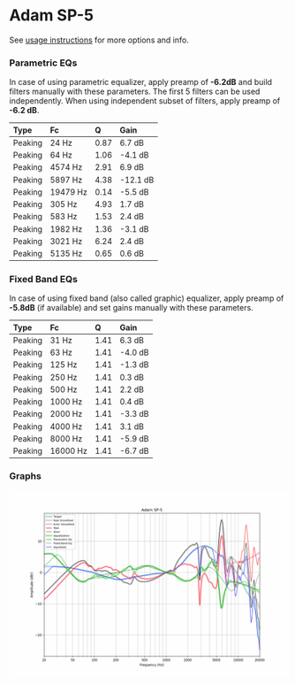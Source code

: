 # Adam SP-5
See [usage instructions](https://github.com/jaakkopasanen/AutoEq#usage) for more options and info.

### Parametric EQs
In case of using parametric equalizer, apply preamp of **-6.2dB** and build filters manually
with these parameters. The first 5 filters can be used independently.
When using independent subset of filters, apply preamp of **-6.2 dB**.

| Type    | Fc       |    Q | Gain     |
|:--------|:---------|:-----|:---------|
| Peaking | 24 Hz    | 0.87 | 6.7 dB   |
| Peaking | 64 Hz    | 1.06 | -4.1 dB  |
| Peaking | 4574 Hz  | 2.91 | 6.9 dB   |
| Peaking | 5897 Hz  | 4.38 | -12.1 dB |
| Peaking | 19479 Hz | 0.14 | -5.5 dB  |
| Peaking | 305 Hz   | 4.93 | 1.7 dB   |
| Peaking | 583 Hz   | 1.53 | 2.4 dB   |
| Peaking | 1982 Hz  | 1.36 | -3.1 dB  |
| Peaking | 3021 Hz  | 6.24 | 2.4 dB   |
| Peaking | 5135 Hz  | 0.65 | 0.6 dB   |

### Fixed Band EQs
In case of using fixed band (also called graphic) equalizer, apply preamp of **-5.8dB**
(if available) and set gains manually with these parameters.

| Type    | Fc       |    Q | Gain    |
|:--------|:---------|:-----|:--------|
| Peaking | 31 Hz    | 1.41 | 6.3 dB  |
| Peaking | 63 Hz    | 1.41 | -4.0 dB |
| Peaking | 125 Hz   | 1.41 | -1.3 dB |
| Peaking | 250 Hz   | 1.41 | 0.3 dB  |
| Peaking | 500 Hz   | 1.41 | 2.2 dB  |
| Peaking | 1000 Hz  | 1.41 | 0.4 dB  |
| Peaking | 2000 Hz  | 1.41 | -3.3 dB |
| Peaking | 4000 Hz  | 1.41 | 3.1 dB  |
| Peaking | 8000 Hz  | 1.41 | -5.9 dB |
| Peaking | 16000 Hz | 1.41 | -6.7 dB |

### Graphs
![](./Adam%20SP-5.png)